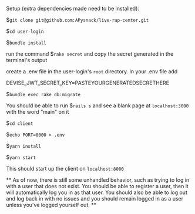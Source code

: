 Setup (extra dependencies made need to be installed):


$`git clone git@github.com:APysnack/live-rap-center.git`

$`cd user-login`

$`bundle install`

run the command $`rake secret` and copy the secret generated in the terminal's output

create a .env file in the user-login's `root` directory. In your .env file add

DEVISE_JWT_SECRET_KEY=PASTEYOURGENERATEDSECRETHERE

$`bundle exec rake db:migrate`

You should be able to run $`rails s` and see a blank page at `localhost:3000` with the word "main" on it

$`cd client`

$`echo PORT=8000 > .env`

$`yarn install`

$`yarn start`

This should start up the client on `localhost:8000`


** As of now, there is still some unhandled behavior, such as trying to log in with a user that does not exist. You should be able to register a user, then it will automatically log you in as that user. You should also be able to log out and log back in with no issues and you should remain logged in as a user unless you've logged yourself out. **
